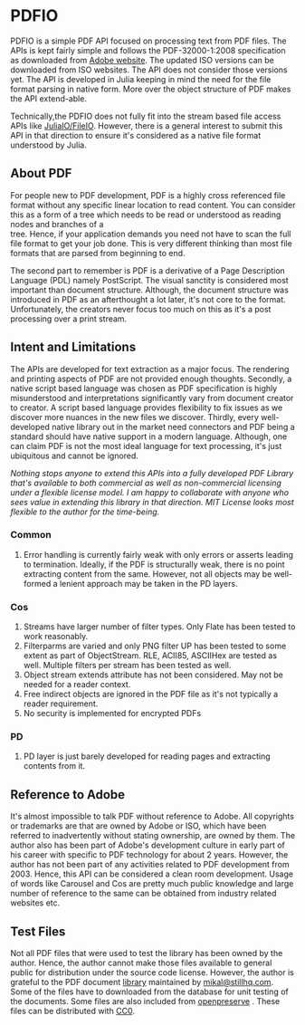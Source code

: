 # PDFIO

PDFIO is a simple PDF API focused on processing text from PDF files. The
APIs is kept fairly simple and follows the PDF-32000-1:2008 specification as
downloaded from
[Adobe website](http://www.adobe.com/devnet/pdf/pdf_reference.html). The updated
ISO versions can be downloaded from ISO websites. The API does not consider
those versions yet. The API is developed in Julia keeping in mind the need for
the file format parsing in native form. More over the object structure of PDF
makes the API extend-able.

Technically,the PDFIO does not fully fit into the stream based file access APIs
like [JuliaIO/FileIO](/JuliaIO/FileIO.jl). However, there is a general interest
to submit this API in that direction to ensure it's considered as a native file
format understood by Julia.

## About PDF

For people new to PDF development, PDF is a highly cross referenced file format
without any specific linear location to read content. You can consider this as a
form of a tree which needs to be read or understood as reading nodes and branches of a  
tree. Hence, if your application demands you need not have to scan the full file format to
get your job done. This is very different thinking than most file formats that are
parsed from beginning to end.

The second part to remember is PDF is a derivative of a Page Description
Language (PDL) namely PostScript. The visual sanctity is considered most important
than document structure. Although, the document structure was introduced in PDF
as an afterthought a lot later, it's not core to the format. Unfortunately, the
creators never focus too much on this as it's a post processing over a print
stream.

## Intent and Limitations

The APIs are developed for text extraction as a major focus. The rendering and
printing aspects of PDF are not provided enough thoughts. Secondly, a native
script based language was chosen as PDF specification is highly misunderstood
and interpretations significantly vary from document creator to creator. A
script based language provides flexibility to fix issues as we discover more
nuances in the new files we discover. Thirdly, every well-developed native
library out in the market need connectors and PDF being a standard should have
native support in a modern language. Although, one can claim PDF is not the most
 ideal language for text processing, it's just ubiquitous and cannot be ignored.

 *Nothing stops anyone to extend this APIs into a fully developed PDF Library
 that's available to both commercial as well as non-commercial licensing under a
 flexible license model. I am happy to collaborate with anyone who sees value in
  extending this library in that direction. MIT License looks most flexible to
 the author for the time-being.*

### Common

1. Error handling is currently fairly weak with only errors or asserts leading 
to termination. Ideally, if the PDF is structurally weak, there is no point 
extracting content from the same. However, not all objects may be well-formed a
lenient approach may be taken in the PD layers.


### Cos
1. Streams have larger number of filter types. Only Flate has been tested to 
work reasonably.
2. Filterparms are varied and only PNG filter UP has been tested to some extent 
as part of ObjectStream. RLE, ACII85, ASCIIHex are tested as well. Multiple 
filters per stream has been tested as well.
3. Object stream extends attribute has not been considered. May not be needed
for a reader context.
4. Free indirect objects are ignored in the PDF file as it's not typically a
reader requirement.
5. No security is implemented for encrypted PDFs

### PD

1. PD layer is just barely developed for reading pages and extracting contents from it.

## Reference to Adobe

It's almost impossible to talk PDF without reference to Adobe. All copyrights or
trademarks are that are owned by Adobe or ISO, which have been referred to
inadvertently without stating ownership, are owned by them. The author also
has been part of Adobe's development culture in early part of his career with
specific to PDF technology for about 2 years. However, the author has not been
part of any activities related to PDF development from 2003. Hence, this API can
 be considered a clean room development. Usage of words like
 Carousel and Cos are pretty much public knowledge and large number of reference
 to the same can be obtained from industry related websites etc.

## Test Files

Not all PDF files that were used to test the library has been owned by the author. Hence,
the author cannot make those files available to general public for distribution under the
source code license. However, the author is grateful to the PDF document
[library](http://www.stillhq.com/pdfdb/db.html) maintained by
[mikal@stillhq.com](mikal@stillhq.com). Some of the files have to downloaded from the
database for unit testing of the documents. Some files are also included from
[openpreserve](https://github.com/openpreserve/format-corpus/tree/master/pdfCabinetOfHorror)
. These files can be distributed with
[CC0](https://creativecommons.org/publicdomain/zero/1.0/).
